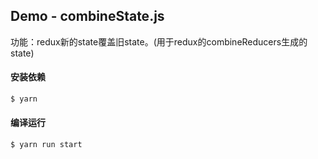 ## Demo - combineState.js

功能：redux新的state覆盖旧state。(用于redux的combineReducers生成的state)

#### 安装依赖

```bash
$ yarn
```


####  编译运行

```bash
$ yarn run start
```




